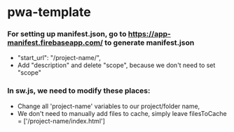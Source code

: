 # pwa-template
### For setting up manifest.json, go to https://app-manifest.firebaseapp.com/ to generate manifest.json
  * "start_url": "/project-name/",
  * Add "description" and delete "scope", because we don't need to set "scope"
### In sw.js, we need to modify these places:
  * Change all 'project-name' variables to our project/folder name,
  * We don't need to manually add files to cache, simply leave filesToCache = ['/project-name/index.html']
  
